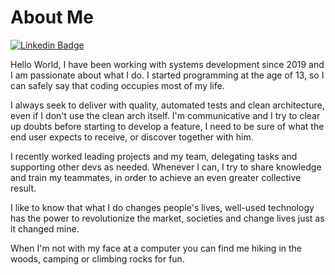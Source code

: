 # About Me
<p align="left">
  
  [![Linkedin Badge](https://img.shields.io/badge/-Gabriel&nbsp;Carvalho&nbsp;Costa-blue?style=flat-square&logo=Linkedin&logoColor=white&link=https://www.linkedin.com/in/gabriel-carvalho-costa/)](https://www.linkedin.com/in/gabriel-carvalho-costa/)
</p>

Hello World, I have been working with systems development since 2019 and I am passionate about what I do. I started programming at the age of 13, so I can safely say that coding occupies most of my life.

I always seek to deliver with quality, automated tests and clean architecture, even if I don't use the clean arch itself. I'm communicative and I try to clear up doubts before starting to develop a feature, I need to be sure of what the end user expects to receive, or discover together with him.

I recently worked leading projects and my team, delegating tasks and supporting other devs as needed. Whenever I can, I try to share knowledge and train my teammates, in order to achieve an even greater collective result.

I like to know that what I do changes people's lives, well-used technology has the power to revolutionize the market, societies and change lives just as it changed mine.

When I'm not with my face at a computer you can find me hiking in the woods, camping or climbing rocks for fun.

